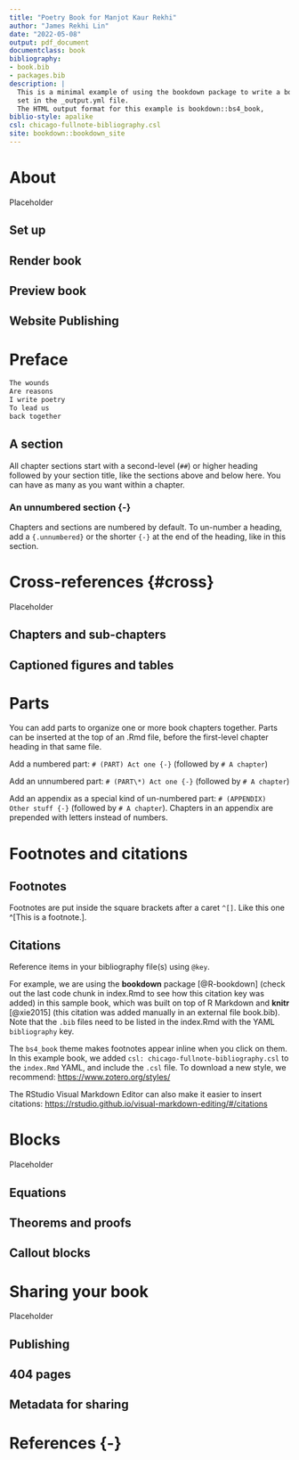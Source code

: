 ```yaml
--- 
title: "Poetry Book for Manjot Kaur Rekhi"
author: "James Rekhi Lin"
date: "2022-05-08"
output: pdf_document
documentclass: book
bibliography:
- book.bib
- packages.bib
description: |
  This is a minimal example of using the bookdown package to write a book.
  set in the _output.yml file.
  The HTML output format for this example is bookdown::bs4_book,
biblio-style: apalike
csl: chicago-fullnote-bibliography.csl
site: bookdown::bookdown_site
---
```


# About

Placeholder


## Set up 
## Render book
## Preview book
## Website Publishing 

<!--chapter:end:index.Rmd-->

# Preface  


```r
The wounds 
Are reasons 
I write poetry
To lead us 
back together
```


## A section

All chapter sections start with a second-level (`##`) or higher heading followed by your section title, like the sections above and below here. You can have as many as you want within a chapter.

### An unnumbered section {-}

Chapters and sections are numbered by default. To un-number a heading, add a `{.unnumbered}` or the shorter `{-}` at the end of the heading, like in this section.

<!--chapter:end:01-intro.Rmd-->


# Cross-references {#cross}

Placeholder


## Chapters and sub-chapters
## Captioned figures and tables

<!--chapter:end:02-cross-refs.Rmd-->

# Parts

You can add parts to organize one or more book chapters together. Parts can be inserted at the top of an .Rmd file, before the first-level chapter heading in that same file. 

Add a numbered part: `# (PART) Act one {-}` (followed by `# A chapter`)

Add an unnumbered part: `# (PART\*) Act one {-}` (followed by `# A chapter`)

Add an appendix as a special kind of un-numbered part: `# (APPENDIX) Other stuff {-}` (followed by `# A chapter`). Chapters in an appendix are prepended with letters instead of numbers.




<!--chapter:end:03-parts.Rmd-->

# Footnotes and citations 

## Footnotes

Footnotes are put inside the square brackets after a caret `^[]`. Like this one ^[This is a footnote.]. 

## Citations

Reference items in your bibliography file(s) using `@key`.

For example, we are using the **bookdown** package [@R-bookdown] (check out the last code chunk in index.Rmd to see how this citation key was added) in this sample book, which was built on top of R Markdown and **knitr** [@xie2015] (this citation was added manually in an external file book.bib). 
Note that the `.bib` files need to be listed in the index.Rmd with the YAML `bibliography` key.


The `bs4_book` theme makes footnotes appear inline when you click on them. In this example book, we added `csl: chicago-fullnote-bibliography.csl` to the `index.Rmd` YAML, and include the `.csl` file. To download a new style, we recommend: https://www.zotero.org/styles/


The RStudio Visual Markdown Editor can also make it easier to insert citations: <https://rstudio.github.io/visual-markdown-editing/#/citations>

<!--chapter:end:04-citations.Rmd-->


# Blocks

Placeholder


## Equations
## Theorems and proofs
## Callout blocks

<!--chapter:end:05-blocks.Rmd-->


# Sharing your book

Placeholder


## Publishing
## 404 pages
## Metadata for sharing

<!--chapter:end:06-share.Rmd-->


# References {-}


<!--chapter:end:07-references.Rmd-->

